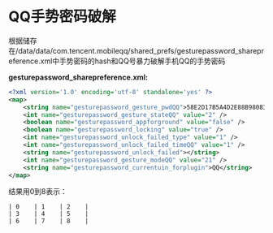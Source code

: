 # QQ手势密码破解

根据储存在/data/data/com.tencent.mobileqq/shared_prefs/gesturepassword_sharepreference.xml中手势密码的hash和QQ号暴力破解手机QQ的手势密码

**gesturepassword_sharepreference.xml:**

```xml
<?xml version='1.0' encoding='utf-8' standalone='yes' ?>
<map>
    <string name="gesturepassword_gesture_pwdQQ">58E2D17B5A4D2E88B98083A89E55ED69</string>
    <int name="gesturepassword_gesture_stateQQ" value="2" />
    <boolean name="gesturepassword_appforground" value="false" />
    <boolean name="gesturepassword_locking" value="true" />
    <int name="gesturepassword_unlock_failed_type" value="1" />
    <int name="gesturepassword_unlock_failed_timeQQ" value="1" />
    <string name="gesturepassword_unlock_failed"></string>
    <int name="gesturepassword_gesture_modeQQ" value="21" />
    <string name="gesturepassword_currentuin_forplugin">QQ</string>
</map>
```

结果用0到8表示：
```
| 0    | 1    | 2    |
| 3    | 4    | 5    |
| 6    | 7    | 8    |
```

